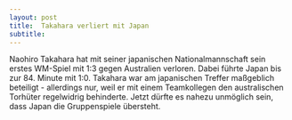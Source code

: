 ```yaml
---
layout: post
title:  Takahara verliert mit Japan
subtitle:  
---
```


Naohiro Takahara hat mit seiner japanischen Nationalmannschaft sein erstes WM-Spiel mit 1:3 gegen Australien verloren. Dabei führte Japan bis zur 84. Minute mit 1:0. Takahara war am japanischen Treffer maßgeblich beteiligt - allerdings nur, weil er mit einem Teamkollegen den australischen Torhüter regelwidrig behinderte. Jetzt dürfte es nahezu unmöglich sein, dass Japan die Gruppenspiele übersteht.


